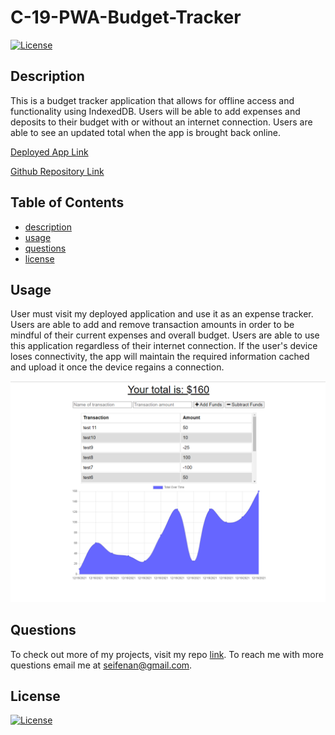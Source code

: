   # C-19-PWA-Budget-Tracker  
  [![License](https://img.shields.io/badge/License-MIT-blue.svg)](https://opensource.org/licenses/mit/)

  ## Description  
  This is a budget tracker application that allows for offline access and functionality using IndexedDB. Users will be able to add expenses and deposits to their budget with or without an internet connection. Users are able to see an updated total when the app is brought back online.

  [Deployed App Link](https://c19-budget-tracker.herokuapp.com/) 

  [Github Repository Link](https://github.com/Seifenan/C19-PWA-Budget-Tracker) 

  ## Table of Contents 
  * [description](#description)
  * [usage](#usage)
  * [questions](#questions)
  * [license](#license)
  
  ## Usage 
  User must visit my deployed application and use it as an expense tracker. Users are able to add and remove transaction amounts in order to be mindful of their current expenses and overall budget. Users are able to use this application regardless of their internet connection. If the user's device loses connectivity, the app will maintain the required information cached and upload it once the device regains a connection. 

  <img src="public\img\screenshot.png">
  
  ## Questions
  To check out more of my projects, visit my repo [link](https://github.com/seifenan).
  To reach me with more questions email me at seifenan@gmail.com. 

  ## License
  [![License](https://img.shields.io/badge/License-MIT-blue.svg)](https://opensource.org/licenses/mit/)
